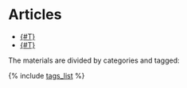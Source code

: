 # Articles

- [{#T}](publications/2024.md)
- [{#T}](publications/2023.md)

The materials are divided by categories and tagged:

{% include [tags_list](./_includes/tags_list.md) %}
